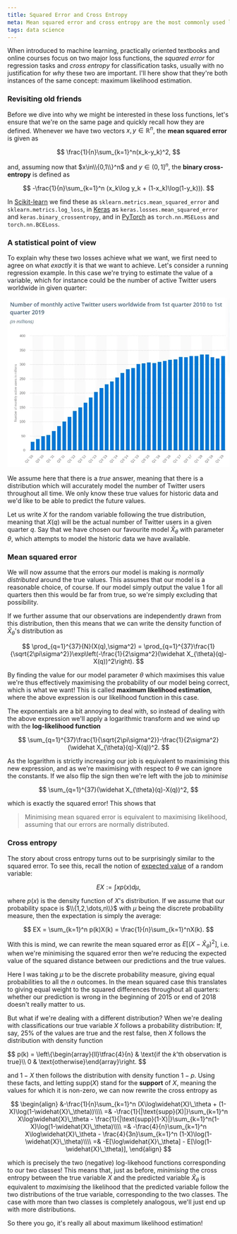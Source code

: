 ```yaml
---
title: Squared Error and Cross Entropy
meta: Mean squared error and cross entropy are the most commonly used loss functions in machine learning. We show that the reason why this is the case is because they are both instances of maximum likelihood estimation.
tags: data science
---
```


When introduced to machine learning, practically oriented textbooks and online courses focus on two major loss functions, the *squared error* for regression tasks and *cross entropy* for classification tasks, usually with no justification for *why* these two are important. I'll here show that they're both instances of the same concept: maximum likelihood estimation.


### Revisiting old friends

Before we dive into why we might be interested in these loss functions, let's ensure that we're on the same page and quickly recall how they are defined. Whenever we have two vectors $x,y\in\mathbb R^n$, the **mean squared error** is given as

$$ \frac{1}{n}\sum_{k=1}^n(x_k-y_k)^2, $$

and, assuming now that $x\in\\{0,1\\}^n$ and $y\in(0,1]^n$, the **binary cross-entropy** is defined as

$$ -\frac{1}{n}\sum_{k=1}^n (x_k\log y_k + (1-x_k)\log(1-y_k))). $$

In [Scikit-learn](https://scikit-learn.org/stable/modules/model_evaluation.html#classification-metrics) we find these as `sklearn.metrics.mean_squared_error` and `sklearn.metrics.log_loss`, in [Keras](https://keras.io/losses/) as `keras.losses.mean_squared_error` and `keras.binary_crossentropy`, and in [PyTorch](https://pytorch.org/docs/stable/nn.html#loss-functions) as `torch.nn.MSELoss` and `torch.nn.BCELoss`.


### A statistical point of view

To explain why these two losses achieve what we want, we first need to agree on what *exactly* it is that we want to achieve. Let's consider a running regression example. In this case we're trying to estimate the value of a variable, which for instance could be the number of active Twitter users worldwide in given quarter:

![plot showing the number of active Twitter users worldwide in a given quarter](/src/assets/img/twitter.webp)

We assume here that there is a *true* answer, meaning that there is a distribution which will accurately model the number of Twitter users throughout all time. We only know these true values for historic data and we'd like to be able to predict the future values.

Let us write $X$ for the random variable following the true distribution, meaning that $X(q)$ will be the actual number of Twitter users in a given quarter $q$. Say that we have chosen our favourite model $\widehat X_{\theta}$ with parameter $\theta$, which attempts to model the historic data we have available.


### Mean squared error

We will now assume that the errors our model is making is *normally distributed* around the true values. This assumes that our model is a reasonable choice, of course. If our model simply output the value $1$ for all quarters then this would be far from true, so we're simply excluding that possibility.

If we further assume that our observations are independently drawn from this distribution, then this means that we can write the density function of $\widehat X_{\theta}$'s distribution as

$$ \prod_{q=1}^{37}{N}(X(q),\sigma^2) = \prod_{q=1}^{37}\frac{1}{\sqrt{2\pi\sigma^2}}\exp\left(-\frac{1}{2\sigma^2}(\widehat X_{\theta}(q)-X(q))^2\right). $$

By finding the value for our model parameter $\theta$ which maximises this value we're thus effectively maximising the probability of our model being correct, which is what we want! This is called **maximum likelihood estimation**, where the above expression is our likelihood function in this case.

The exponentials are a bit annoying to deal with, so instead of dealing with the above expression we'll apply a logarithmic transform and we wind up with the **log-likelihood function**

$$ \sum_{q=1}^{37}\frac{1}{\sqrt{2\pi\sigma^2}}-\frac{1}{2\sigma^2}(\widehat X_{\theta}(q)-X(q))^2. $$

As the logarithm is strictly increasing our job is equivalent to maximising this new expression, and as we're maximising with respect to $\theta$ we can ignore the constants. If we also flip the sign then we're left with the job to *minimise*

$$ \sum_{q=1}^{37}(\widehat X_{\theta}(q)-X(q))^2, $$

which is exactly the squared error! This shows that

> Minimising mean squared error is equivalent to maximising likelihood, assuming that our errors are normally distributed.</i>


### Cross entropy

The story about cross entropy turns out to be surprisingly similar to the squared error. To see this, recall the notion of [expected value](https://en.wikipedia.org/wiki/Expected_value) of a random variable:

$$ EX := \int xp(x)d\mu, $$

where $p(x)$ is the density function of $X$'s distribution. If we assume that our probability space is $\\{1,2,\dots,n\\}$ with $\mu$ being the discrete probability measure, then the expectation is simply the average:

$$ EX = \sum_{k=1}^n p(k)X(k) = \frac{1}{n}\sum_{k=1}^nX(k). $$

With this is mind, we can rewrite the mean squared error as $E[(X-\widehat X_\theta)^2]$, i.e. when we're minimising the squared error then we're reducing the expected value of the squared distance between our predictions and the true values.

Here I was taking $\mu$ to be the discrete probability measure, giving equal probabilities to all the $n$ outcomes. In the mean squared case this translates to giving equal weight to the squared differences throughout all quarters: whether our prediction is wrong in the beginning of 2015 or end of 2018 doesn't really matter to us.

But what if we're dealing with a different distribution? When we're dealing with classifications our true variable $X$ follows a probability distribution: If, say, 25% of the values are true and the rest false, then $X$ follows the distribution with density function

$$ p(k) = \left\\{\begin{array}{ll}\tfrac{4}{n} & \text{if the $k$'th observation is true}\\\\ 0 & \text{otherwise}\end{array}\right. $$

and $1-X$ then follows the distribution with density function $1-p$. Using these facts, and letting $\text{supp}(X)$ stand for the **support** of $X$, meaning the values for which it is non-zero, we can now rewrite the cross entropy as

$$
\begin{align}
&-\frac{1}{n}\sum_{k=1}^n (X\log\widehat{X}\_\theta + (1-X)\log(1-\widehat{X}\_\theta))\\\\
=& -\frac{1}{|\text{supp}(X)|}\sum_{k=1}^n X\log\widehat{X}\_\theta - \frac{1}{|\text{supp}(1-X)|}\sum_{k=1}^n(1-X)\log(1-\widehat{X}\_\theta)\\\\
=& -\frac{4}{n}\sum_{k=1}^n X\log\widehat{X}\_\theta - \frac{4}{3n}\sum_{k=1}^n (1-X)\log(1-\widehat{X}\_\theta)\\\\
=& -E[\log\widehat{X}\_\theta] - E[\log(1-\widehat{X}\_\theta)],
\end{align}
$$

which is precisely the two (negative) log-likehood functions corresponding to our two classes! This means that, just as before, *minimising* the cross entropy between the true variable $X$ and the predicted variable $\widehat X_\theta$ is equivalent to *maximising* the likelihood that the predicted variable follow the two distributions of the true variable, corresponding to the two classes. The case with more than two classes is completely analogous, we'll just end up with more distributions.

So there you go, it's really all about maximum likelihood estimation!
